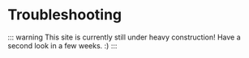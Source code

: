 
# Troubleshooting

::: warning This site is currently still under heavy construction!
Have a second look in a few weeks. :)
:::
